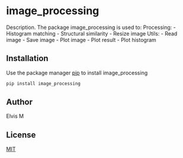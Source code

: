 # image_processing

Description. 
The package image_processing is used to:
	Processing:
		- Histogram matching
		- Structural similarity
		- Resize image
	Utils:
		- Read image
		- Save image
		- Plot image
		- Plot result
		- Plot histogram

## Installation

Use the package manager [pip](https://pip.pypa.io/en/stable/) to install image_processing

```bash
pip install image_processing
```

## Author
Elvis M

## License
[MIT](https://choosealicense.com/licenses/mit/)